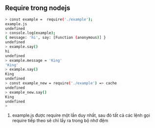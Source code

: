 ## Require trong nodejs

```bash
> const example =  require('./example');
example.js
undefined
> console.log(example);
{ message: 'hi', say: [Function (anonymous)] }
undefined
> example.say()
hi
undefined
> example.message = 'King'
'King'
> example.say()
King
undefined
> const example_new = require('./example') => cache
undefined
> example_new.say()
King
undefined
>
```
1. example.js được require một lần duy nhất, sau đó tất cả các lệnh gọi require tiếp theo sẽ chỉ lấy ra trong bộ nhớ đệm